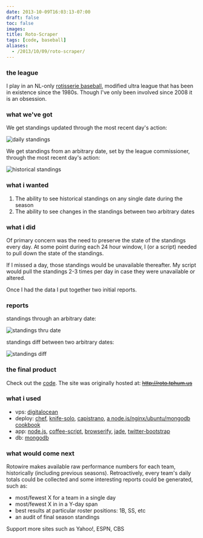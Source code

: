 ```yaml
---
date: 2013-10-09T16:03:13-07:00
draft: false
toc: false
images:
title: Roto-Scraper
tags: [code, baseball]
aliases:
  - /2013/10/09/roto-scraper/
---
```


### the league
I play in an NL-only [rotisserie baseball][16], modified ultra league that has been in existence since the 1980s. Though I've only been involved since 2008 it is an obsession.

### what we've got

We get standings updated through the most recent day's action:

![daily standings](https://i.imgur.com/rDbKTSW.png "daily standings")

We get standings from an arbitrary date, set by the league commissioner, through the most recent day's action:

![historical standings](https://i.imgur.com/KOCEJ26.png "historical standings")

### what i wanted

1. The ability to see historical standings on any single date during the season
2. The ability to see changes in the standings between two arbitrary dates

### what i did

Of primary concern was the need to preserve the state of the standings every day. At some point during each 24 hour window, I (or a script) needed to pull down the state of the standings.

If I missed a day, those standings would be unavailable thereafter. My script would pull the standings 2-3 times per day in case they were unavailable or altered.

Once I had the data I put together two initial reports.

### reports

standings through an arbitrary date:

![standings thru date](https://i.imgur.com/gyW76gh.png "standings thru date")

standings diff between two arbitrary dates:

![standings diff](https://i.imgur.com/YgJOFHa.png "standings diff")

### the final product

Check out the [code][14]. The site was originally hosted at: <del>http://roto.tphum.us</del>

### what i used

- vps: [digitalocean][3]
- deploy: [chef][15], [knife-solo][4], [capistrano][5], [a node.js/nginx/ubuntu/mongodb cookbook][6]
- app: [node.js][7], [coffee-script][8], [browserify][9], [jade][10], [twitter-bootstrap][11]
- db: [mongodb][12]

### what would come next

Rotowire makes available raw performance numbers for each team, historically (including previous seasons). Retroactively, every team's daily totals could be collected and some interesting reports could be generated, such as:

  - most/fewest X for a team in a single day
  - most/fewest X in in a Y-day span
  - best results at particular roster positions: 1B, SS, etc
  - an audit of final season standings

Support more sites such as Yahoo!, ESPN, CBS


  [0]: https://www.rotowire.com/
  [1]: https://github.com/tphummel/roto-scraper/blob/master/lib/server/scrape_loop.coffee#L51
  [3]: https://www.digitalocean.com/
  [4]: https://matschaffer.github.io/knife-solo/
  [5]: https://www.capistranorb.com/
  [6]: https://github.com/tphummel/junk/tree/master/app-base-lnmn
  [7]: https://nodejs.org
  [8]: https://coffeescript.org
  [9]: https://browserify.org/
  [10]: https://jade-lang.com/
  [11]: https://getbootstrap.com/
  [12]: https://www.mongodb.org/
  [14]: https://github.com/tphummel/onroto-standings-scraper
  [15]: https://www.opscode.com/chef/
  [16]: https://en.wikipedia.org/wiki/Fantasy_baseball#Rotisserie_League_Baseball
